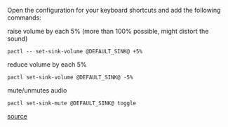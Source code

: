 Open the configuration for your keyboard shortcuts and add the following commands:

raise volume by each 5% (more than 100% possible, might distort the sound)
```
pactl -- set-sink-volume @DEFAULT_SINK@ +5%
```

reduce volume by each 5%
```
pactl set-sink-volume @DEFAULT_SINK@ -5%
```

mute/unmutes audio 
```
pactl set-sink-mute @DEFAULT_SINK@ toggle
```

[source](https://unix.stackexchange.com/questions/342554/how-to-enable-my-keyboards-volume-keys-in-xfce#answer-412926)

